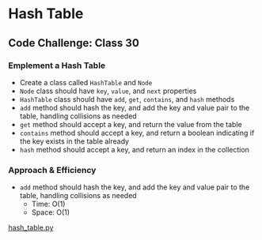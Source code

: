 # Hash Table
## Code Challenge: Class 30

### Emplement a Hash Table

* Create a class called `HashTable` and `Node`
* `Node` class should have `key`, `value`, and `next` properties
* `HashTable` class should have `add`, `get`, `contains`, and `hash` methods
* `add` method should hash the key, and add the key and value pair to the table, handling collisions as needed
* `get` method should accept a key, and return the value from the table
* `contains` method should accept a key, and return a boolean indicating if the key exists in the table already
* `hash` method should accept a key, and return an index in the collection

### Approach & Efficiency
* `add` method should hash the key, and add the key and value pair to the table, handling collisions as needed
  * Time: O(1)
  * Space: O(1)

[hash_table.py](hash_table.py)